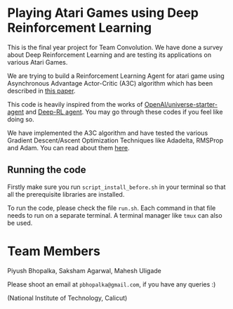 # Playing Atari Games using Deep Reinforcement Learning

This is the final year project for Team Convolution. We have done a survey about Deep Reinforcement Learning and 
are testing its applications on various Atari Games.

We are trying to build a Reinforcement Learning Agent for atari game using Asynchronous Advantage
Actor-Critic (A3C) algorithm which has been described in [this paper](https://arxiv.org/pdf/1602.01783.pdf).

This code is heavily inspired from the works of [OpenAI/universe-starter-agent](https://github.com/openai/universe-starter-agent) and [Deep-RL agent](https://github.com/awjuliani/DeepRL-Agents/blob/master/A3C-Doom.ipynb). You may go through these codes if you
feel like doing so.

We have implemented the A3C algorithm and have tested the various Gradient Descent/Ascent Optimization Techniques like Adadelta, 
RMSProp and Adam. You can read about them [here](http://sebastianruder.com/optimizing-gradient-descent/).

## Running the code

Firstly make sure you run `script_install_before.sh` in your terminal so that all the prerequisite libraries are installed.

To run the code, please check the file `run.sh`. Each command in that file needs to run on a separate terminal. 
A terminal manager like `tmux` can also be used.

# Team Members

Piyush Bhopalka,
Saksham Agarwal,
Mahesh Uligade

Please shoot an email at `pbhopalka@gmail.com`, if you have any queries :)

(National Institute of Technology, Calicut)
